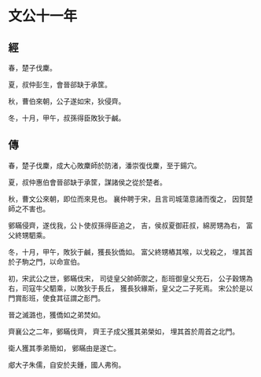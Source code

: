 # 文公十一年
## 經

春，楚子伐麇。

夏，叔仲彭生，會晉郤缺于承筐。

秋，曹伯來朝，公子遂如宋，狄侵齊。

冬，十月，甲午，叔孫得臣敗狄于鹹。

## 傳

春，楚子伐麇，成大心敗麇師於防渚，潘崇復伐麇，至于鍚穴。

夏，叔仲惠伯會晉郤缺于承筐，謀諸侯之從於楚者。

秋，曹文公來朝，即位而來見也。 襄仲聘于宋，且言司城蕩意諸而復之， 因賀楚師之不害也。

鄋瞞侵齊，遂伐我，公卜使叔孫得臣追之， 吉，侯叔夏御莊叔，綿房甥為右， 富父終甥駟乘。

冬，十月，甲午，敗狄于鹹，獲長狄僑如。 富父終甥樁其喉，以戈殺之， 埋其首於子駒之門，以命宣伯。

初，宋武公之世，鄋瞞伐宋， 司徒皇父帥師禦之，耏班御皇父充石， 公子穀甥為右，司寇牛父駟乘，以敗狄于長丘， 獲長狄緣斯，皇父之二子死焉。 宋公於是以門賞耏班，使食其征謂之耏門。

晉之滅潞也，獲僑如之弟焚如。

齊襄公之二年，鄋瞞伐齊， 齊王子成父獲其弟榮如， 埋其首於周首之北門。

衛人獲其季弟簡如， 鄋瞞由是遂亡。

郕大子朱儒，自安於夫鍾，國人弗徇。

